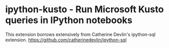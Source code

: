 # ipython-kusto - Run Microsoft Kusto queries in IPython notebooks

This extension borrows extensively from Catherine Devlin's ipython-sql extension.
https://github.com/catherinedevlin/ipython-sql


